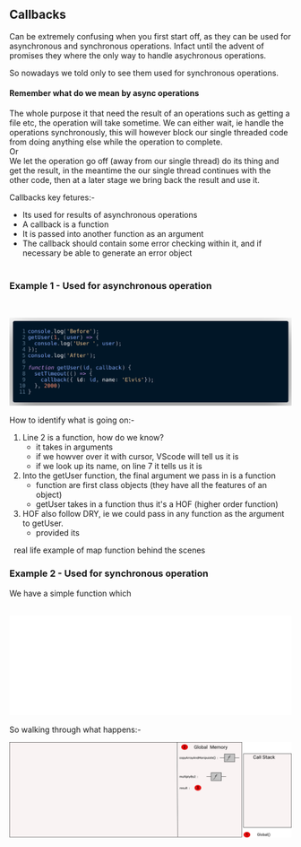 ## Callbacks

Can be extremely confusing when you first start off, as they can be used for asynchronous and synchronous operations. Infact until the advent of promises they where the only way to handle asychronous operations.

So nowadays we told only to see them used for synchronous operations.

#### Remember what do we mean by async operations
The whole purpose it that need the result of an operations such as getting a file etc, the operation will take sometime. We can either wait, ie handle the operations synchronously, this will however block our single threaded code from doing anything else while the operation to complete.  
Or  
We let the operation go off (away from our single thread) do its thing and get the result, in the meantime the our single thread continues with the other code, then at a later stage we bring back the result and use it.  


Callbacks key fetures:-
- Its used for results of asynchronous operations 
- A callback is a function
- It is passed into another function as an argument
- The callback should contain some error checking within it, and if necessary be able to generate an error object  
&nbsp;

### Example 1 - Used for asynchronous operation
   
&nbsp;

![cb-png](carbonFinal.png)

How to identify what is going on:-  

1. Line 2 is a function, how do we know?
   - it takes in arguments
   - if we howver over it with cursor, VScode will tell us it is
   - if we look up its name, on line 7 it tells us it is  
2. Into the getUser function, the final argument we pass in is a function
   - function are first class objects (they have all the features of an object)
   - getUser takes in a function thus it's a HOF (higher order function)
3. HOF also follow DRY, ie we could pass in any function as the argument to getUser.
   -  provided its 


&nbsp;
real life example of map function behind the scenes


### Example 2 - Used for synchronous operation

We have a simple function which 

&nbsp;
![cb2-svg](cb2.svg)

So walking through what happens:-


![frame1-svg](frame1.svg)

